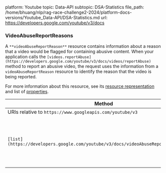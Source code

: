 platform: Youtube
topic: Data-API
subtopic: DSA-Statistics
file_path: /home/bhuang/nlp/rag-race-challenge2-2024/platform-docs-versions/Youtube_Data-API/DSA-Statistics.md
url: https://developers.google.com/youtube/v3/docs


### VideoAbuseReportReasons

A `**videoAbuseReportReason**` resource contains information about a reason that a video would be flagged for containing abusive content. When your application calls the `[videos.reportAbuse](https://developers.google.com/youtube/v3/docs/videos/reportAbuse)` method to report an abusive video, the request uses the information from a `videoAbuseReportReason` resource to identify the reason that the video is being reported.

For more information about this resource, see its [resource representation](https://developers.google.com/youtube/v3/docs/videoAbuseReportReasons#resource) and list of [properties](https://developers.google.com/youtube/v3/docs/videoAbuseReportReasons#properties).

| Method | HTTP request | Description |
| --- | --- | --- |
| URIs relative to `https://www.googleapis.com/youtube/v3` |     |     |
| `[list](https://developers.google.com/youtube/v3/docs/videoAbuseReportReasons/list)` | `GET /videoAbuseReportReasons` | Retrieve a list of reasons that can be used to report abusive videos. |